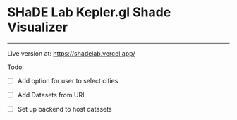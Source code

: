 # SHaDE Lab Kepler.gl Shade Visualizer
---

Live version at: https://shadelab.vercel.app/

Todo:
- [ ] Add option for user to select cities
- [ ] Add Datasets from URL
- [ ] Set up backend to host datasets


